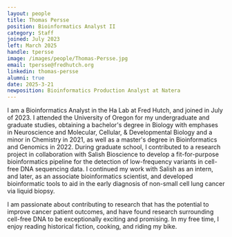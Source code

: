 ```yaml
---
layout: people
title: Thomas Persse
position: Bioinformatics Analyst II
category: Staff
joined: July 2023
left: March 2025
handle: tpersse
image: /images/people/Thomas-Persse.jpg
email: tpersse@fredhutch.org
linkedin: thomas-persse
alumni: true
date: 2025-3-21
newposition: Bioinformatics Production Analyst at Natera
---
```


I am a Bioinformatics Analyst in the Ha Lab at Fred Hutch, and joined in July of 2023. I attended the University of Oregon for my undergraduate and graduate studies, obtaining a bachelor's degree in Biology with emphases in Neuroscience and Molecular, Cellular, & Developmental Biology and a minor in Chemistry in 2021, as well as a master's degree in Bioinformatics and Genomics in 2022. During graduate school, I contributed to a research project in collaboration with Salish Bioscience to develop a fit-for-purpose bioinformatics pipeline for the detection of low-frequency variants in cell-free DNA sequencing data. I continued my work with Salish as an intern, and later, as an associate bioinformatics scientist, and developed bioinformatic tools to aid in the early diagnosis of non-small cell lung cancer via liquid biopsy.

 
I am passionate about contributing to research that has the potential to improve cancer patient outcomes, and have found research surrounding cell-free DNA to be exceptionally exciting and promising. In my free time, I enjoy reading historical fiction, cooking, and riding my bike.
